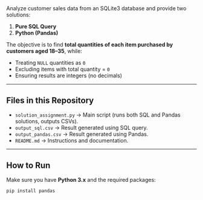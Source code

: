 
##
Analyze customer sales data from an SQLite3 database and provide two solutions:
1. **Pure SQL Query**
2. **Python (Pandas)**

The objective is to find **total quantities of each item purchased by customers aged 18–35**, while:
- Treating `NULL` quantities as `0`
- Excluding items with total quantity = `0`
- Ensuring results are integers (no decimals)

---

## Files in this Repository
- `solution_assignment.py` → Main script (runs both SQL and Pandas solutions, outputs CSVs).
- `output_sql.csv` → Result generated using SQL query.
- `output_pandas.csv` → Result generated using Pandas.
- `README.md` → Instructions and documentation.

---

## How to Run
Make sure you have **Python 3.x** and the required packages:
```bash
pip install pandas
